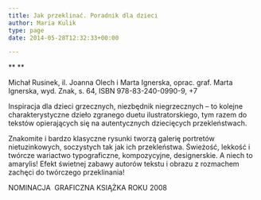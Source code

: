 ```yaml
---
title: Jak przeklinać. Poradnik dla dzieci
author: Maria Kulik
type: page
date: 2014-05-28T12:32:33+00:00

---
```

** **

Michał Rusinek, il. Joanna Olech i Marta Ignerska, oprac. graf. Marta Ignerska, wyd. Znak, s. 64, ISBN 978-83-240-0990-9, +7

Inspiracja dla dzieci grzecznych, niezbędnik niegrzecznych – to kolejne charakterystyczne dzieło zgranego duetu ilustratorskiego, tym razem do tekstów opierających się na autentycznych dziecięcych przekleństwach.

Znakomite i bardzo klasyczne rysunki tworzą galerię portretów nietuzinkowych, soczystych tak jak ich przekleństwa. Świeżość, lekkość i twórcze wariactwo typograficzne, kompozycyjne, designerskie. A niech to amarylis! Efekt świetnej zabawy autorów tekstu i obrazu z rozmachem zachęci do twórczego przeklinania!

NOMINACJA  GRAFICZNA KSIĄŻKA ROKU 2008

&nbsp;